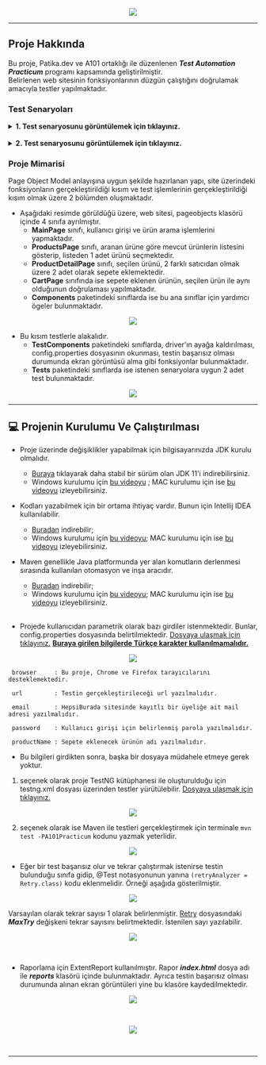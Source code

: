 
<p align="center">
  <img src="https://user-images.githubusercontent.com/107454207/197718671-1d47817c-d706-47f6-b67b-fb501bd2dfb7.jpg"/>
</p>

---

<h2>Proje Hakkında</h2>

Bu proje, Patika.dev ve A101 ortaklığı ile düzenlenen ***Test Automation Practicum*** programı kapsamında geliştirilmiştir.<br>
Belirlenen web sitesinin fonksiyonlarının düzgün çalıştığını doğrulamak amacıyla testler yapılmaktadır.

<h3>Test Senaryoları</h3>

<details> <summary>  <b>1. Test senaryosunu görüntülemek için tıklayınız.</b> </summary> 

<b>*Kullanıcı girişi yapılarak sepete ürün eklenmesi* </b>

- Kullanıcı hepsiburada.com sitesini ziyaret eder.
- Kullanıcı giriş işlemi yapılır.
- Yönlendirmeden sonra anasayfada kullanıcı giriş işleminin yapıldığı doğrulanır.
- Kullanıcı, burada satın almak istediği ürün için arama yapacaktır.
- Kullanıcı, arama sonucunda ekrana gelen ürün listesinden (veya tek bir sonuç da dönmüş olabilir) ürün seçer.
- Seçilen ürün için 2 tane farklı satıcıdan ürün seçilip sepete eklenir.
- Seçilen ürünün doğru olarak eklendiği ‘Sepetim’ sayfasında doğrulanmalıdır.
</details> <br>

<details> <summary> <b>2. Test senaryosunu görüntülemek için tıklayınız.</b> </summary>

<b>*Kullanıcı girişi yapılmadan sepete ürün eklenmesi*</b>

- Kullanıcı hepsiburada.com sitesini ziyaret eder.
- Kullanıcı, arama sonucunda ekrana gelen ürün listesinden (veya tek bir sonuç da dönmüş olabilir) ürün seçer.
- Seçilen ürün için 2 tane farklı satıcıdan ürün seçilip sepete eklenir.
- Seçilen ürünün doğru olarak eklendiği ‘Sepetim’ sayfasında doğrulanmalıdır.
</details> 

<h3>Proje Mimarisi</h3>

Page Object Model anlayışına uygun şekilde hazırlanan yapı, site üzerindeki fonksiyonların gerçekleştirildiği kısım ve
test işlemlerinin gerçekleştirildiği kısım olmak üzere 2 bölümden oluşmaktadır.

- Aşağıdaki resimde görüldüğü üzere, web sitesi, pageobjects klasörü içinde 4 sınıfa ayrılmıştır.
    - <b>MainPage</b> sınıfı, kullanıcı girişi ve ürün arama işlemlerini yapmaktadır.
    - <b>ProductsPage</b> sınıfı, aranan ürüne göre mevcut ürünlerin listesini gösterip, listeden 1 adet ürünü seçmektedir.
    - <b>ProductDetailPage</b> sınıfı, seçilen ürünü, 2 farklı satıcıdan olmak üzere 2 adet olarak sepete eklemektedir.
    - <b>CartPage</b> sınıfında ise sepete eklenen ürünün, seçilen ürün ile aynı olduğunun doğrulaması yapılmaktadır.
    - <b>Components</b> paketindeki sınıflarda ise bu ana sınıflar için yardımcı ögeler bulunmaktadır.

<p align="center">
 <img src="https://user-images.githubusercontent.com/107454207/198012941-1afe0299-b99f-440c-ad55-913cec36918a.png"/>
</p>


- Bu kısım testlerle alakalıdır.
    - <b>TestComponents</b> paketindeki sınıflarda, driver'ın ayağa kaldırılması, config.properties dosyasının okunması, testin başarısız olması durumunda ekran görüntüsü alma gibi fonksiyonlar bulunmaktadır.
    - <b>Tests</b> paketindeki sınıflarda ise istenen senaryolara uygun 2 adet test bulunmaktadır.

<p align="center">
 <img src="https://user-images.githubusercontent.com/107454207/198013167-3364517f-9ae5-459d-85a1-de4e2706bcf0.png"/>
</p>

---

<h2> 💻 Projenin Kurulumu Ve Çalıştırılması </h2>


- Proje üzerinde değişiklikler yapabilmak için bilgisayarınızda JDK kurulu olmalıdır. 
  - [Buraya](https://www.oracle.com/tr/java/technologies/javase/jdk11-archive-downloads.html)
    tıklayarak daha stabil bir sürüm olan JDK 11'i indirebilirsiniz. 
  - Windows kurulumu için [bu videoyu](https://www.youtube.com/watch?v=RBuZHg6eyIs)
    ; MAC kurulumu için ise [bu videoyu](https://www.youtube.com/watch?v=oiqKK0FOjK0) izleyebilirsiniz.
- Kodları yazabilmek için bir ortama ihtiyaç vardır. Bunun için Intellij IDEA kullanılabilir. 
  - [Buradan](https://www.jetbrains.com/idea/download/#section=windows) indirebilir; 
  - Windows kurulumu için [bu videoyu](https://www.youtube.com/watch?v=-5kIt83ldk8); MAC kurulumu için ise [bu videoyu](https://www.youtube.com/watch?v=5UDILzNBsRE)
    izleyebilirsiniz.
- Maven genellikle Java platformunda yer alan komutların derlenmesi sırasında kullanılan otomasyon ve inşa aracıdır.
  - [Buradan](https://maven.apache.org/download.cgi) indirebilir;
  - Windows kurulumu için [bu videoyu](https://www.youtube.com/watch?v=km3tLti4TCM); MAC kurulumu için ise [bu videoyu](https://www.youtube.com/watch?v=Dwwpkot6ZR0)
    izleyebilirsiniz.<br><br>

- Projede kullanıcıdan parametrik olarak bazı girdiler istenmektedir. Bunlar, config.properties dosyasında belirtilmektedir. [Dosyaya ulaşmak için tıklayınız.](https://github.com/AliOzkn/A101PracticumFinalProject/blob/2b0732e0c05ff49c4f7ddf600b027c7175e90b8a/src/main/resources/config.properties)
  <ins> <b>Buraya girilen bilgilerde Türkçe karakter kullanılmamalıdır.</b> </ins>
<p align="center">
  <img src="https://user-images.githubusercontent.com/107454207/197762991-6fa127fd-ed3e-419e-a64d-0f7862bc3170.gif"/>
</p>

     browser     : Bu proje, Chrome ve Firefox tarayıcılarını desteklemektedir.

     url         : Testin gerçekleştirileceği url yazılmalıdır.

     email       : HepsiBurada sitesinde kayıtlı bir üyeliğe ait mail adresi yazılmalıdır.

     password    : Kullanıcı girişi için belirlenmiş parola yazılmalıdır.

     productName : Sepete eklenecek ürünün adı yazılmalıdır.



- Bu bilgileri girdikten sonra, başka bir dosyaya müdahele etmeye gerek yoktur.<br>

1. seçenek olarak proje TestNG kütüphanesi ile oluşturulduğu için testng.xml dosyası üzerinden testler yürütülebilir. [Dosyaya ulaşmak için tıklayınız.](https://github.com/AliOzkn/A101PracticumFinalProject/blob/2b0732e0c05ff49c4f7ddf600b027c7175e90b8a/testng.xml)<br>
<p align="center">
  <img src="https://user-images.githubusercontent.com/107454207/198016668-2fe0e663-6c17-4513-8fe0-7e1bf9beef3e.png"/>
</p>

2. seçenek olarak ise Maven ile testleri gerçekleştirmek için terminale `mvn test -PA101Practicum` kodunu yazmak yeterlidir.

<p align="center">
 <img src="https://user-images.githubusercontent.com/107454207/198351292-7c3b3d67-1093-40df-a5f5-488674d9c3a2.gif"/>
</p>

- Eğer bir test başarısız olur ve tekrar çalıştırmak istenirse testin bulunduğu sınıfa gidip, @Test notasyonunun yanına
  `
  (retryAnalyzer = Retry.class)
  `
  kodu eklenmelidir. Örneği aşağıda gösterilmiştir.
<p align="center">
 <img src="https://user-images.githubusercontent.com/107454207/197780669-93e9ecf0-051f-40c3-9906-5bf926eca68e.gif"/>
</p>

Varsayılan olarak tekrar sayısı 1 olarak belirlenmiştir. [Retry](https://github.com/AliOzkn/A101PracticumFinalCase/blob/53501586fd33691be80ffbc9b92a9aa280eb923d/src/test/java/TestComponents/Retry.java)
dosyasındaki ***MaxTry*** değişkeni tekrar sayısını belirtmektedir. İstenilen sayı yazılabilir.

<p align="center">
 <img src="https://user-images.githubusercontent.com/107454207/197781792-652a1a84-11cf-4009-a8f1-eae522b88e97.png"/>
</p><br>

- Raporlama için ExtentReport kullanılmıştır. Rapor ***index.html*** dosya adı ile ***reports*** klasörü içinde bulunmaktadır.
  Ayrıca testin başarısız olması durumunda alınan ekran görüntüleri yine bu klasöre kaydedilmektedir.

<p align="center">
 <img src="https://user-images.githubusercontent.com/107454207/198016826-33f4d096-0004-453e-8801-5def4a1376a9.png"/>
</p><br>
<p align="center">
 <img src="https://user-images.githubusercontent.com/107454207/198016830-41da1e90-5f13-4b2a-a5eb-159dc21f7728.png"/>
</p><br>

---











